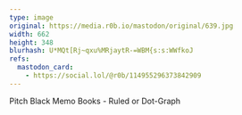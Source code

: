 ```yaml
---
type: image
original: https://media.r0b.io/mastodon/original/639.jpg
width: 662
height: 348
blurhash: U*MQt[Rj~qxu%MRjaytR-=WBM{s:s:WWfkoJ
refs:
  mastodon_card:
    - https://social.lol/@r0b/114955296373842909
---
```


Pitch Black Memo Books - Ruled or Dot-Graph
